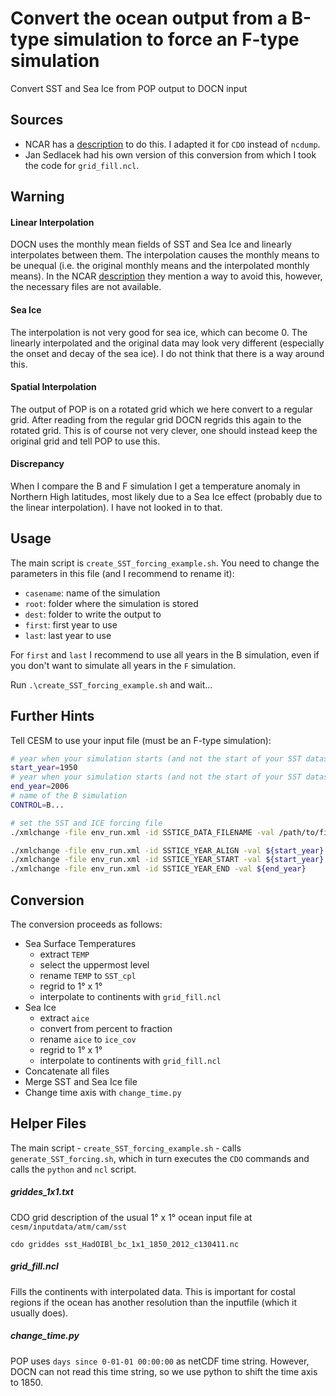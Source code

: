 # Convert the ocean output from a B-type simulation to force an F-type simulation

Convert SST and Sea Ice from POP output to DOCN input

## Sources
* NCAR  has a [description](http://www.cesm.ucar.edu/models/cesm1.2/cesm/doc/usersguide/x2306.html) to do this. I adapted it for `CDO` instead of `ncdump`. 
* Jan Sedlacek had his own version of this conversion from which I took the code for `grid_fill.ncl`.

## Warning

#### Linear Interpolation
DOCN uses the monthly mean fields of SST and Sea Ice and linearly interpolates between them. The interpolation causes the monthly means to be unequal (i.e. the original monthly means and the interpolated monthly means). In the NCAR [description](http://www.cesm.ucar.edu/models/cesm1.2/cesm/doc/usersguide/x2306.html) they mention a way to avoid this, however, the necessary files are not available.

#### Sea Ice
The interpolation is not very good for sea ice, which can become 0. The linearly interpolated and the original data may look very different (especially the onset and decay of the sea ice). I do not think that there is a way around this.

#### Spatial Interpolation
The output of POP is on a rotated grid which we here convert to a regular grid. After reading from the regular grid DOCN regrids this again to the rotated grid. This is of course not very clever, one should instead keep the original grid and tell POP to use this.

#### Discrepancy

When I compare the B and F simulation I get a temperature anomaly in Northern High latitudes, most likely due to a Sea Ice effect (probably due to the linear interpolation). I have not looked in to that.

## Usage

The main script is `create_SST_forcing_example.sh`. You need to change the parameters in this file (and I recommend to rename it):

* `casename`: name of the simulation
* `root`: folder where the simulation is stored
* `dest`: folder to write the output to
* `first`: first year to use
* `last`: last year to use

For `first` and `last` I recommend to use all years in the B simulation, even if you don't want to simulate all years in the `F` simulation.

Run `.\create_SST_forcing_example.sh` and wait...


## Further Hints

Tell CESM to use your input file (must be an F-type simulation):

```bash
# year when your simulation starts (and not the start of your SST dataset!)
start_year=1950
# year when your simulation starts (and not the start of your SST dataset!)
end_year=2006
# name of the B simulation
CONTROL=B...

# set the SST and ICE forcing file
./xmlchange -file env_run.xml -id SSTICE_DATA_FILENAME -val /path/to/file/SST_ICE_${CONTROL}.nc

./xmlchange -file env_run.xml -id SSTICE_YEAR_ALIGN -val ${start_year}
./xmlchange -file env_run.xml -id SSTICE_YEAR_START -val ${start_year}
./xmlchange -file env_run.xml -id SSTICE_YEAR_END -val ${end_year}
```

## Conversion
The conversion proceeds as follows:

* Sea Surface Temperatures
    * extract `TEMP`
    * select the uppermost level
    * rename `TEMP` to `SST_cpl`
    * regrid to 1° x 1°
    * interpolate to continents with `grid_fill.ncl`
* Sea Ice
    * extract `aice`
    * convert from percent to fraction
    * rename `aice` to `ice_cov`
    * regrid to 1° x 1°
    * interpolate to continents with `grid_fill.ncl`
* Concatenate all files
* Merge SST and Sea Ice file
* Change time axis with `change_time.py`

## Helper Files

The main script - `create_SST_forcing_example.sh` - calls
`generate_SST_forcing.sh`, which in turn executes the `CDO` commands
and calls the `python` and `ncl` script.

##### griddes_1x1.txt
CDO grid description of the usual 1° x 1° ocean input file at `cesm/inputdata/atm/cam/sst`

    cdo griddes sst_HadOIBl_bc_1x1_1850_2012_c130411.nc

##### grid_fill.ncl
Fills the continents with interpolated data. This is important for costal regions if the ocean has another resolution than the inputfile (which it usually does).

##### change_time.py
POP uses `days since 0-01-01 00:00:00` as netCDF time string. However, DOCN can not read this time string, so we use python to shift the time axis to 1850.


